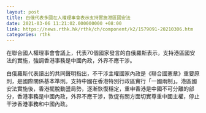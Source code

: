 ```yaml
---
layout: post
title: 白俄代表多國在人權理事會表示支持實施港區國安法
date: 2021-03-06 11:21:02.000000000 +08:00
link: https://news.rthk.hk/rthk/ch/component/k2/1579091-20210306.htm
categories: rthk
---
```


在聯合國人權理事會會議上，代表70個國家發言的白俄羅斯表示，支持港區國安法的實施，強調香港事務是中國內政，外界不應干涉。

白俄羅斯代表讀出的共同聲明指出，不干涉主權國家內政是《聯合國憲章》重要原則，是國際關係基本準則。支持中國在香港特別行政區實行「一國兩制」。港區國安法實施後，香港擺脫動盪局勢，逐漸恢復穩定，重申香港是中國不可分離的部分，香港事務是中國內政，外界不應干涉，敦促有關方面切實尊重中國主權，停止干涉香港事務和中國內政。
